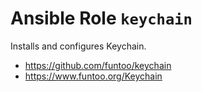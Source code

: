 # Ansible Role `keychain`

Installs and configures Keychain.

- <https://github.com/funtoo/keychain>
- <https://www.funtoo.org/Keychain>
